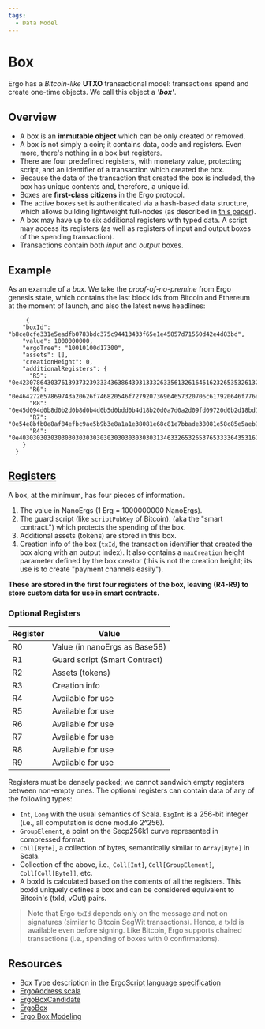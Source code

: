 ```yaml
---
tags:
  - Data Model
---
```


# Box

Ergo has a *Bitcoin-like* **UTXO** transactional model: transactions spend and create one-time objects. We call this object a ***'box'***. 


## Overview 

- A box is an **immutable object** which can be only created or removed. 
- A box is not simply a coin; it contains data, code and registers. Even more, there's nothing in a box but registers. 
- There are four predefined registers, with monetary value, protecting script, and an identifier of a transaction which created the box.
- Because the data of the transaction that created the box is included, the box has unique contents and, therefore, a unique id. 
- Boxes are **first-class citizens** in the Ergo protocol. 
- The active boxes set is authenticated via a hash-based data structure, which allows building lightweight full-nodes (as described in [this paper](https://eprint.iacr.org/2016/994)). 
- A box may have up to six additional registers with typed data. A script may access its registers (as well as registers of input and output boxes of the spending transaction).
- Transactions contain both *input* and *output* boxes. 

## Example 

As an example of a *box*. We take the *proof-of-no-premine* from Ergo genesis state, which contains the last block ids from Bitcoin and Ethereum at the moment of launch, and also the latest news headlines:


```
     {
    "boxId": "b8ce8cfe331e5eadfb0783bdc375c94413433f65e1e45857d71550d42e4d83bd",
    "value": 1000000000,
    "ergoTree": "10010100d17300",
    "assets": [],
    "creationHeight": 0,
    "additionalRegisters": {
      "R5": "0e42307864303761393732393334363864393133326335613261646162326535326132333030396536373938363038653437623064323632336337653365393233343633",
      "R6": "0e464272657869743a20626f746820546f727920736964657320706c617920646f776e207269736b206f66206e6f2d6465616c20616674657220627573696e65737320616c61726d",
      "R8": "0e45d094d0b8d0b2d0b8d0b4d0b5d0bdd0b4d18b20d0a7d0a2d09fd09720d0b2d18bd180d0b0d181d182d183d18220d0bdd0b02033332520d0bdd0b020d0b0d0bad186d0b8d18e",
      "R7": "0e54e8bfb0e8af84efbc9ae5b9b3e8a1a1e38081e68c81e7bbade38081e58c85e5aeb9e28094e28094e696b0e697b6e4bba3e5ba94e5afb9e585a8e79083e58c96e68c91e68898e79a84e4b8ade59bbde4b98be98193",
      "R4": "0e4030303030303030303030303030303030303031346332653265376533336435316165376536366636636362363934326333343337313237623336633333373437"
    }
  }
```


## [Registers](registers.md)

A box, at the minimum, has four pieces of information.

1. The value in NanoErgs (1 Erg = 1000000000 NanoErgs).
2. The guard script (like `scriptPubKey` of Bitcoin). (aka the "smart contract.") which protects the spending of the box.
3. Additional assets (tokens) are stored in this box.
4. Creation info of the box (`txId`, the transaction identifier that created the box along with an output index). It also contains a `maxCreation` height parameter defined by the box creator (this is not the creation height; its use is to create "payment channels easily").

**These are stored in the first four registers of the box, leaving (R4-R9) to store custom data for use in smart contracts.**

### Optional Registers 

| Register | Value |
|---|---|
| R0 | Value (in nanoErgs as Base58) |
| R1 | Guard script (Smart Contract) |
| R2 | Assets (tokens) |
| R3 | Creation info |
| R4 | Available for use |
| R5 | Available for use |
| R6 | Available for use |
| R7 | Available for use |
| R8 | Available for use |
| R9 | Available for use |


Registers must be densely packed; we cannot sandwich empty registers between non-empty ones. The optional registers can contain data of any of the following types:

- `Int`, `Long` with the usual semantics of Scala.
`BigInt` is a 256-bit integer (i.e., all computation is done modulo 2^256).
- `GroupElement`, a point on the Secp256k1 curve represented in compressed format.
- `Coll[Byte]`, a collection of bytes, semantically similar to `Array[Byte]` in Scala.
- Collection of the above, i.e., `Coll[Int]`, `Coll[GroupElement]`, `Coll[Coll[Byte]]`, etc.
- A boxId is calculated based on the contents of all the registers. This boxId uniquely defines a box and can be considered equivalent to Bitcoin's (txId, vOut) pairs.

>Note that Ergo `txId` depends only on the message and not on signatures (similar to Bitcoin SegWit transactions). Hence, a txId is available even before signing. Like Bitcoin, Ergo supports chained transactions (i.e., spending of boxes with 0 confirmations).


## Resources

- Box Type description in the [ErgoScript language specification](https://github.com/ScorexFoundation/sigmastate-interpreter/blob/develop/docs/LangSpec.md#box-type)
- [ErgoAddress.scala](https://github.com/ScorexFoundation/sigmastate-interpreter/blob/ec71a6f988f7412bc36199f46e7ad8db643478c7/sigmastate/src/main/scala/org/ergoplatform/ErgoAddress.scala)
- [ErgoBoxCandidate](https://github.com/ScorexFoundation/sigmastate-interpreter/blob/develop/sigmastate/src/main/scala/org/ergoplatform/ErgoBoxCandidate.scala#L24-L43)
- [ErgoBox](https://github.com/ScorexFoundation/sigmastate-interpreter/blob/develop/sigmastate/src/main/scala/org/ergoplatform/ErgoBox.scala#L22-L59)
- [Ergo Box Modeling](https://keitodot.medium.com/ergo-box-m-f58f444e00d5)